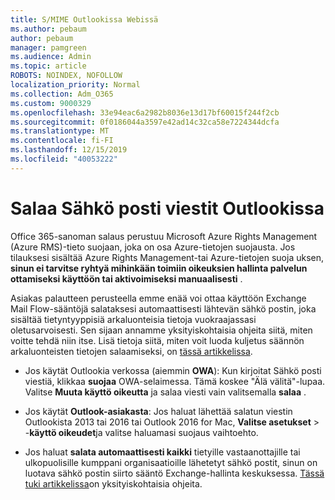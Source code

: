 ```yaml
---
title: S/MIME Outlookissa Webissä
ms.author: pebaum
author: pebaum
manager: pamgreen
ms.audience: Admin
ms.topic: article
ROBOTS: NOINDEX, NOFOLLOW
localization_priority: Normal
ms.collection: Adm_O365
ms.custom: 9000329
ms.openlocfilehash: 33e94eac6a2982b8036e13d17bf60015f244f2cb
ms.sourcegitcommit: 0f0186044a3597e42ad14c32ca58e7224344dcfa
ms.translationtype: MT
ms.contentlocale: fi-FI
ms.lasthandoff: 12/15/2019
ms.locfileid: "40053222"
---
```

# <a name="encrypt-email-messages-in-outlook"></a>Salaa Sähkö posti viestit Outlookissa

Office 365-sanoman salaus perustuu Microsoft Azure Rights Management (Azure RMS)-tieto suojaan, joka on osa Azure-tietojen suojausta. Jos tilauksesi sisältää Azure Rights Management-tai Azure-tietojen suoja uksen, **sinun ei tarvitse ryhtyä mihinkään toimiin oikeuksien hallinta palvelun ottamiseksi käyttöön tai aktivoimiseksi manuaalisesti** .

Asiakas palautteen perusteella emme enää voi ottaa käyttöön Exchange Mail Flow-sääntöjä salataksesi automaattisesti lähtevän sähkö postin, joka sisältää tietyntyyppisiä arkaluonteisia tietoja vuokraajassasi oletusarvoisesti. Sen sijaan annamme yksityiskohtaisia ohjeita siitä, miten voitte tehdä niin itse. Lisä tietoja siitä, miten voit luoda kuljetus säännön arkaluonteisten tietojen salaamiseksi, on [tässä artikkelissa](https://aka.ms/OmeEtr).

- Jos käytät Outlookia verkossa (aiemmin **OWA**): Kun kirjoitat Sähkö posti viestiä, klikkaa **suojaa** OWA-selaimessa. Tämä koskee "Älä välitä"-lupaa. Valitse **Muuta käyttö oikeutta** ja salaa viesti vain valitsemalla **salaa** .

- Jos käytät **Outlook-asiakasta**: Jos haluat lähettää salatun viestin Outlookista 2013 tai 2016 tai Outlook 2016 for Mac, **Valitse asetukset** > -**käyttö oikeudet**ja valitse haluamasi suojaus vaihtoehto.

- Jos haluat **salata automaattisesti kaikki** tietyille vastaanottajille tai ulkopuolisille kumppani organisaatioille lähetetyt sähkö postit, sinun on luotava sähkö postin siirto sääntö Exchange-hallinta keskuksessa. [Tässä tuki artikkelissa](https://docs.microsoft.com/office365/securitycompliance/define-mail-flow-rules-to-encrypt-email#create-a-mail-flow-rule-to-encrypt-email-messages-with-the-new-ome-capabilities)on yksityiskohtaisia ohjeita.

